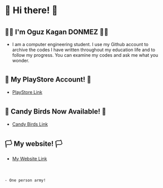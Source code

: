 # :triangular_flag_on_post: Hi there! :triangular_flag_on_post:

#

## :pirate_flag: I'm Oguz Kagan DONMEZ :pirate_flag:

* I am a computer engineering student. I use my Github account to archive the codes I have written throughout my education life and to follow my progress. You can examine my codes and ask me what you wonder.

#

## :crossed_flags: My PlayStore Account! :crossed_flags:

* [PlayStore Link](https://play.google.com/store/apps/dev?id=7530952113254800524) [<img alt="" width="16" height="16" img src="https://i1.wp.com/9to5google.com/wp-content/uploads/sites/4/2022/07/current-google-play-icon.jpg" />](https://play.google.com/store/apps/dev?id=7530952113254800524)

#

## :black_flag: Candy Birds Now Available! :black_flag:

* [Candy Birds Link](https://play.google.com/store/apps/details?id=com.UniversalGameStudios.CandyBirdsHalloweenSpecial) [<img alt="" width="16" height="16" img src="https://play-lh.googleusercontent.com/4lTqUnHH1IG3y9g6MdgrVteqWK5U_MELyQdMeMS7fYMPD1t4dsldhsJ-Qp9XnB-31BVZ=w240-h480-rw" />](https://play.google.com/store/apps/details?id=com.UniversalGameStudios.CandyBirdsHalloweenSpecial)

#

## :white_flag: My website! :white_flag:

* [My Website Link](https://okadonmez.github.io)

#

                                                                                                        - One person army!
